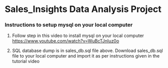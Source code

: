 # Sales_Insights Data Analysis Project

### Instructions to setup mysql on your local computer
1. Follow step in this video to install mysql on your local computer https://www.youtube.com/watch?v=WuBcTJnIuz0o
 
2. SQL database dump is in sales_db.sql file above. Download sales_db.sql file to your local computer and import it as per instructions given in the tutorial video
